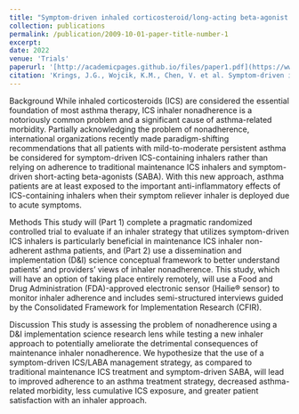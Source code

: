```yaml
---
title: "Symptom-driven inhaled corticosteroid/long-acting beta-agonist therapy for adult patients with asthma who are non-adherent to daily maintenance inhalers: a study protocol for a pragmatic randomized controlled trial"
collection: publications
permalink: /publication/2009-10-01-paper-title-number-1
excerpt:
date: 2022
venue: 'Trials'
paperurl: '[http://academicpages.github.io/files/paper1.pdf](https://www.ncbi.nlm.nih.gov/pmc/articles/PMC9720948/)'
citation: 'Krings, J.G., Wojcik, K.M., Chen, V. et al. Symptom-driven inhaled corticosteroid/long-acting beta-agonist therapy for adult patients with asthma who are non-adherent to daily maintenance inhalers: a study protocol for a pragmatic randomized controlled trial. Trials 23, 975 (2022). https://doi.org/10.1186/s13063-022-06916-3'
---
```

Background
While inhaled corticosteroids (ICS) are considered the essential foundation of most asthma therapy, ICS inhaler nonadherence is a notoriously common problem and a significant cause of asthma-related morbidity. Partially acknowledging the problem of nonadherence, international organizations recently made paradigm-shifting recommendations that all patients with mild-to-moderate persistent asthma be considered for symptom-driven ICS-containing inhalers rather than relying on adherence to traditional maintenance ICS inhalers and symptom-driven short-acting beta-agonists (SABA). With this new approach, asthma patients are at least exposed to the important anti-inflammatory effects of ICS-containing inhalers when their symptom reliever inhaler is deployed due to acute symptoms.

Methods
This study will (Part 1) complete a pragmatic randomized controlled trial to evaluate if an inhaler strategy that utilizes symptom-driven ICS inhalers is particularly beneficial in maintenance ICS inhaler non-adherent asthma patients, and (Part 2) use a dissemination and implementation (D&I) science conceptual framework to better understand patients’ and providers’ views of inhaler nonadherence. This study, which will have an option of taking place entirely remotely, will use a Food and Drug Administration (FDA)-approved electronic sensor (Hailie® sensor) to monitor inhaler adherence and includes semi-structured interviews guided by the Consolidated Framework for Implementation Research (CFIR).

Discussion
This study is assessing the problem of nonadherence using a D&I implementation science research lens while testing a new inhaler approach to potentially ameliorate the detrimental consequences of maintenance inhaler nonadherence. We hypothesize that the use of a symptom-driven ICS/LABA management strategy, as compared to traditional maintenance ICS treatment and symptom-driven SABA, will lead to improved adherence to an asthma treatment strategy, decreased asthma-related morbidity, less cumulative ICS exposure, and greater patient satisfaction with an inhaler approach.
